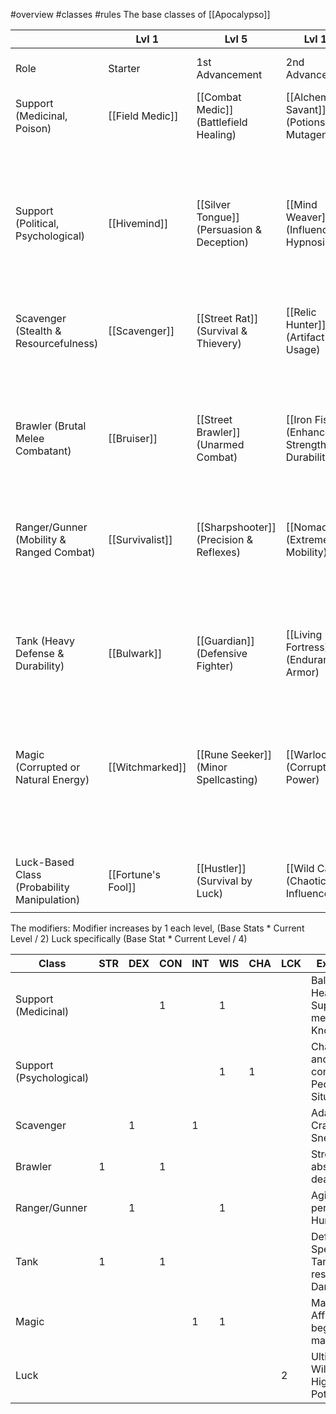 #overview #classes #rules 
The base classes of [[Apocalypso]]

|                                             | Lvl 1              | Lvl 5                                      | Lvl 10                                         | Lvl 15                                           | Lvl 20                                                  |
| ------------------------------------------- | ------------------ | ------------------------------------------ | ---------------------------------------------- | ------------------------------------------------ | ------------------------------------------------------- |
| Role                                        | Starter            | 1st Advancement                            | 2nd Advancement                                | Mid (Specialization Begins)                      | Advanced                                                |
| Support (Medicinal, Poison)                 | [[Field Medic]]    | [[Combat Medic]] (Battlefield Healing)     | [[Alchemical Savant]] (Potions, Mutagens)      | [[Blood Alchemist]] (Biological Manipulation)    | [[Life Herald]] (Disease & Toxin Magic)                 |
|                                             |                    |                                            |                                                | [[Venomancer]] (Lethal Poison Mastery)           | [[Plague Reaper]](Epidemic-Style Attacks)               |
| Support (Political, Psychological)          | [[Hivemind]]       | [[Silver Tongue]] (Persuasion & Deception) | [[Mind Weaver]] (Influence & Hypnosis)         | [[Oracle]] (Mind Control & Strategy)             | [[Dominion Sage]](Reality Warping, Persuasion)          |
|                                             |                    |                                            |                                                | [[Gloomspeaker]](Fear & Illusions)               | [[Eclipse Herald]](Dark Charisma, Subjugation)          |
| Scavenger (Stealth & Resourcefulness)       | [[Scavenger]]      | [[Street Rat]] (Survival & Thievery)       | [[Relic Hunter]](Artifact Usage)               | [[Void Walker]] (Mobility, Loot Sense)           | [[Abyss Diver]] (Teleportation, Shadow Control)         |
|                                             |                    |                                            |                                                | [[Junk Mage]] (Scrap Tech Magic)                 | [[Arcane Engineer]] (Magic-Infused Tech)                |
| Brawler (Brutal Melee Combatant)            | [[Bruiser]]        | [[Street Brawler]](Unarmed Combat)         | [[Iron Fist]] (Enhanced Strength & Durability) | [[Rageborn]](Mutated Strength)                   | [[Apex Berserker]] (Superhuman Physique)                |
|                                             |                    |                                            |                                                | [[Bonecrusher]](Heavy Combatant)                 | [[Colossus]](Regenerating Tank)                         |
| Ranger/Gunner (Mobility & Ranged Combat)    | [[Survivalist]]    | [[Sharpshooter]] (Precision & Reflexes)    | [[Nomad]] (Extreme Mobility)                   | [[Gunslinger]] (Fast Reflexes, Precision)        | [[Bullet Reaper]](Gun Magic, Impossible Shots)          |
|                                             |                    |                                            |                                                | [[Stormrunner]] (High-Speed Movement)            | [[Phantom Striker]] (Phase Through Reality)             |
| Tank (Heavy Defense & Durability)           | [[Bulwark]]        | [[Guardian]](Defensive Fighter)            | [[Living Fortress]] (Endurance & Armor)        | [[Sentinel Knight]] (Barrier Magic, Heavy Armor) | [[Paragon of Order]](Absolute Defense)                  |
|                                             |                    |                                            |                                                | [[Bio-Titan]] (Biological Regeneration)          | [[Immortal Juggernaut]] (Near-Indestructibility)        |
| Magic (Corrupted or Natural Energy)         | [[Witchmarked]]    | [[Rune Seeker]](Minor Spellcasting)        | [[Warlock]](Corrupt Power)                     | [[Void Channeler]] (Eldritch Influence)          | [[Ascendant Prophet]] (Reality Shaping, Divine Madness) |
|                                             |                    |                                            |                                                | [[Elementalist]] (Nature’s Energy)               | [[Primordial Shaman]] (Merging with Natural Forces)     |
| Luck-Based Class (Probability Manipulation) | [[Fortune's Fool]] | [[Hustler]](Survival by Luck)              | [[Wild Card]] (Chaotic Influence)              | [[Trickster]] (Gambler’s Luck)                   | [[Fatebound Jester]] (Reality-Warping Chaos)            |
|                                             |                    |                                            |                                                |                                                  |                                                         |

The modifiers: Modifier increases by 1 each level, (Base Stats * Current Level / 2)
Luck specifically (Base Stat * Current Level / 4)


| Class                   | STR | DEX | CON | INT | WIS | CHA | LCK | Explanation                                              |
| ----------------------- | --- | --- | --- | --- | --- | --- | --- | -------------------------------------------------------- |
| Support (Medicinal)     |     |     | 1   |     | 1   |     |     | Balanced Healing Support with medical Knowledge          |
| Support (Psychological) |     |     |     |     | 1   | 1   |     | Charismatic and wise, controlling People and Situations. |
| Scavenger               |     | 1   |     | 1   |     |     |     | Adaptability in Crafting and Sneaking                    |
| Brawler                 | 1   |     | 1   |     |     |     |     | Strong tanky, absorbs and deals damage                   |
| Ranger/Gunner           |     | 1   |     |     | 1   |     |     | Agile and perceptive Huner/Tracker                       |
| Tank                    | 1   |     | 1   |     |     |     |     | Defensive Specialist, Tanking and resisting Damage       |
| Magic                   |     |     |     | 1   | 1   |     |     | Magical Affinity begins to manifest                      |
| Luck                    |     |     |     |     |     |     | 2   | Ultimate Wildcard, High Luck Potential                   |

